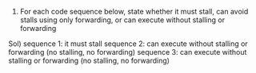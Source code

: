 1. For each code sequence below, state whether it must stall, can avoid stalls using only
forwarding, or can execute without stalling or forwarding 


Sol) sequence 1: it must stall
sequence 2: can execute without stalling or forwarding (no stalling, no forwarding)
sequence 3: can execute without stalling or forwarding (no stalling, no forwarding)